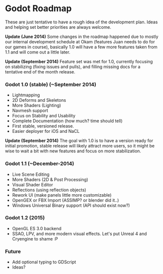 # Godot Roadmap

These are just tentative to have a rough idea of the development plan. Ideas and helping set better priorities are always welcome.

**Update (June 2014)** Some changes in the roadmap happened due to mostly our internal development schedule at Okam (features Juan needs to do for our games in course), basically 1.0 will have a few more features taken from 1.1 and will come out a little later.

**Update (September 2014)** Feature set was met for 1.0, currently focusing on stabilizing (fixing issues and pulls), and filling missing docs for a tentative end of the month release.


### Godot 1.0 (stable) (~September 2014)

* Lightmapping
* 2D Deforms and Skeletons
* More Shaders (Lighting)
* Navmesh support
* Focus on Stability and Usability
* Complete Documentation (how much? time should tell)
* First stable, versioned release.
* Easier deployer for iOS and NaCL

**Update (September 2014)** The goal with 1.0 is to have a version ready for initial promotion, stable release will likely attract more users, so it might be wise to wait a bit with new features and focus on more stabilization.

### Godot 1.1 (~December-2014)

* Live Scene Editing
* More Shaders (2D & Post Processing)
* Visual Shader Editor
* Reflections (using reflection objects)
* Rework UI (make panels little more customizable)
* OpenGEX or FBX Import (ASSIMP? or blender did it..)
* Windows Universal Binary support (API should exist now?)

### Godot 1.2 (2015)

* OpenGL ES 3.0 backend
* SSAO, LPV, and more modern visual effects. Let's put Unreal 4 and Cryengine to shame :P

### Future

* Add optional typing to GDScript
* Ideas?